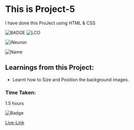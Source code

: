 # This is Project-5

I have done this ProJect using HTML & CSS

![BADGE](https://img.shields.io/badge/Project2-HTML%26CSS-blue)
![LCO](https://img.shields.io/badge/WEB%20DEVELOPMENT-LCO-success)

![iNeuron](https://img.shields.io/badge/iNeuron-Course-important)

![Name](https://img.shields.io/badge/-Shravya%20Sarugu-ff69b4)

##  Learnings from this Project:

- Learnt how to Size and Position the background images.

### Time Taken: 
1.5 hours

![Badge](https://img.shields.io/badge/-Below%20is%20the%20Live--Link-informational)

[Live-Link](https://project5-htmlcss.netlify.app/)
